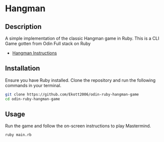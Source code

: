 # Hangman

## Description

A simple implementation of the classic Hangman game in Ruby.
This is a CLI Game gotten from Odin Full stack on Ruby

- [Hangman Instructions](https://www.theodinproject.com/lessons/ruby-hangman)

## Installation

Ensure you have Ruby installed. Clone the repository and run the following commands in your terminal.

```bash
git clone https://github.com/Ekott2006/odin-ruby-hangman-game
cd odin-ruby-hangman-game
```

## Usage

Run the game and follow the on-screen instructions to play Mastermind.

```bash
ruby main.rb
```
